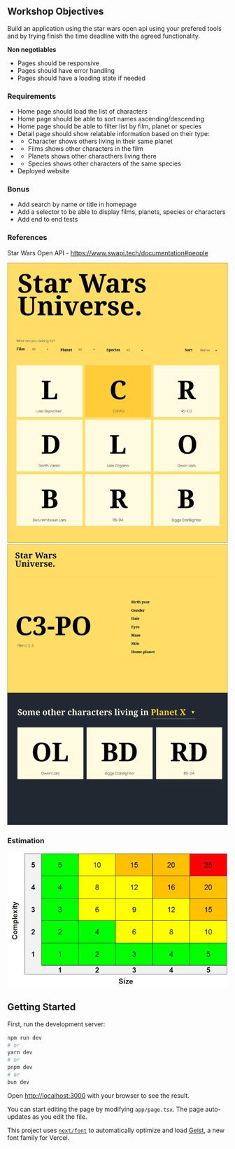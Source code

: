 ## Workshop Objectives

Build an application using the star wars open api using your prefered tools and by trying finish the time deadline with the agreed functionality.

**Non negotiables**
- Pages should be responsive
- Pages should have error handling
- Pages should have a loading state if needed

### Requirements
- Home page should load the list of characters
- Home page should be able to sort names ascending/descending
- Home page should be able to filter list by film, planet or species
- Detail page should show relatable information based on their type:
- - Character shows others living in their same planet
- - Films shows other characters in the film
- - Planets shows other characthers living there
- - Species shows other characters of the same species
- Deployed website

### Bonus
- Add search by name or title in homepage
- Add a selector to be able to display films, planets, species or characters
- Add end to end tests 

### References

Star Wars Open API - https://www.swapi.tech/documentation#people

![HomePage](./starwars-01.png "HomePage")
![DetailPage](./starwars-02.png "DetailPage")

### Estimation

![HomePage](./EffortMatrix.png "Effort")

## Getting Started

First, run the development server:

```bash
npm run dev
# or
yarn dev
# or
pnpm dev
# or
bun dev
```

Open [http://localhost:3000](http://localhost:3000) with your browser to see the result.

You can start editing the page by modifying `app/page.tsx`. The page auto-updates as you edit the file.

This project uses [`next/font`](https://nextjs.org/docs/app/building-your-application/optimizing/fonts) to automatically optimize and load [Geist](https://vercel.com/font), a new font family for Vercel.

